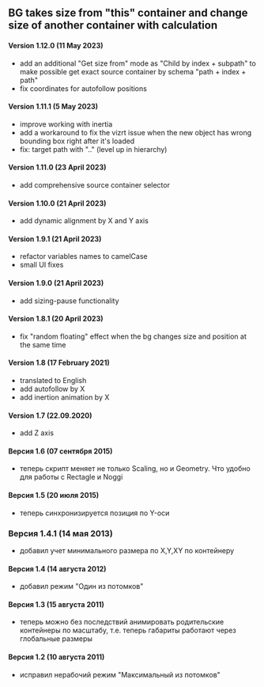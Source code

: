 ## BG takes size from "this" container and change size of another container with calculation

#### Version 1.12.0 (11 May 2023)
* add an additional "Get size from" mode as "Child by index + subpath" to make possible get exact source container by schema "path + index + path"
* fix coordinates for autofollow positions

#### Version 1.11.1 (5 May 2023)
* improve working with inertia
* add a workaround to fix the vizrt issue when the new object has wrong bounding box right after it's loaded
* fix: target path with ".." (level up in hierarchy) 

#### Version 1.11.0 (23 April 2023)
* add comprehensive source container selector

#### Version 1.10.0 (21 April 2023)
* add dynamic alignment by X and Y axis

#### Version 1.9.1 (21 April 2023)
* refactor variables names to camelCase
* small UI fixes

#### Version 1.9.0 (21 April 2023)
* add sizing-pause functionality

#### Version 1.8.1 (20 April 2023)
* fix "random floating" effect when the bg changes size and position at the same time

#### Version 1.8 (17 February 2021)
* translated to English
* add autofollow by X
* add inertion animation by X

#### Version 1.7 (22.09.2020)
* add Z axis

#### Версия 1.6 (07 сентября 2015)
* теперь скрипт меняет не только Scaling, но и Geometry. Что удобно для работы с Rectagle и Noggi

#### Версия 1.5 (20 июля 2015)
* теперь синхронизируется позиция по Y-оси

### Версия 1.4.1 (14 мая 2013)
* добавил учет минимального размера по X,Y,XY по контейнеру

#### Версия 1.4 (14 августа 2012)
* добавил режим "Один из потомков"

#### Версия 1.3 (15 августа 2011)
* теперь можно без последствий анимировать родительские контейнеры по масштабу, т.е. теперь габариты работают через глобальные размеры

#### Версия 1.2 (10 августа 2011)
* исправил нерабочий режим "Максимальный из потомков"
